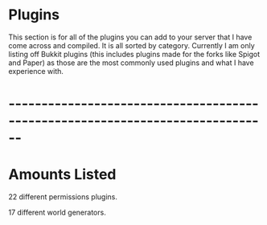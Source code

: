 # Plugins

This section is for all of the plugins you can add to your server that I have come across and compiled. It is all sorted by category. Currently I am only listing off
Bukkit plugins (this includes plugins made for the forks like Spigot and Paper) as those are the most commonly used plugins and what I have experience with.

# ------------------------------------------------------------------------------
# Amounts Listed

22 different permissions plugins.

17 different world generators.
